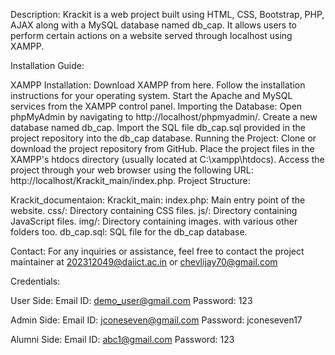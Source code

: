 Description: Krackit is a web project built using HTML, CSS, Bootstrap, PHP, AJAX along with a MySQL database named db_cap. It allows users to perform certain actions on a website served through localhost using XAMPP.

Installation Guide:

XAMPP Installation: Download XAMPP from here. Follow the installation instructions for your operating system. Start the Apache and MySQL services from the XAMPP control panel. Importing the Database: Open phpMyAdmin by navigating to http://localhost/phpmyadmin/. Create a new database named db_cap. Import the SQL file db_cap.sql provided in the project repository into the db_cap database. Running the Project: Clone or download the project repository from GitHub. Place the project files in the XAMPP's htdocs directory (usually located at C:\xampp\htdocs). Access the project through your web browser using the following URL: http://localhost/Krackit_main/index.php. Project Structure:

Krackit_documentaion: Krackit_main: index.php: Main entry point of the website. css/: Directory containing CSS files. js/: Directory containing JavaScript files. img/: Directory containing images. with various other folders too. db_cap.sql: SQL file for the db_cap database.

Contact: For any inquiries or assistance, feel free to contact the project maintainer at 202312049@daiict.ac.in or chevlijay70@gmail.com


Credentials:

User Side: Email ID: demo_user@gmail.com Password: 123

Admin Side: Email ID: jconeseven@gmail.com Password: jconeseven17

Alumni Side: Email ID: abc1@gmail.com Password: 123
